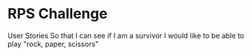 # RPS Challenge

User Stories
So that I can see if I am a survivor
I would like to be able to play "rock, paper, scissors"
